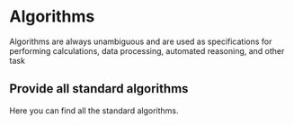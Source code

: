 # Algorithms
Algorithms are always unambiguous and are used as specifications for performing calculations, data processing, automated reasoning, and other task

## Provide all standard algorithms
Here you can find all the standard algorithms.
